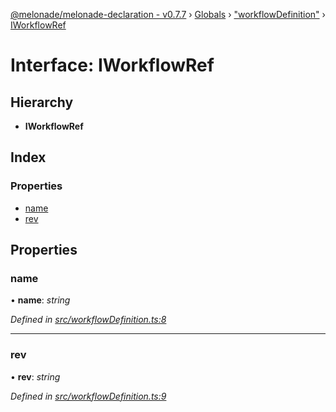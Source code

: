 [@melonade/melonade-declaration - v0.7.7](../README.md) › [Globals](../globals.md) › ["workflowDefinition"](../modules/_workflowdefinition_.md) › [IWorkflowRef](_workflowdefinition_.iworkflowref.md)

# Interface: IWorkflowRef

## Hierarchy

* **IWorkflowRef**

## Index

### Properties

* [name](_workflowdefinition_.iworkflowref.md#name)
* [rev](_workflowdefinition_.iworkflowref.md#rev)

## Properties

###  name

• **name**: *string*

*Defined in [src/workflowDefinition.ts:8](https://github.com/devit-tel/melonade-declaration/blob/43597e6/src/workflowDefinition.ts#L8)*

___

###  rev

• **rev**: *string*

*Defined in [src/workflowDefinition.ts:9](https://github.com/devit-tel/melonade-declaration/blob/43597e6/src/workflowDefinition.ts#L9)*
